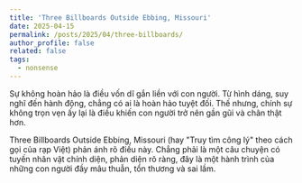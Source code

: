 ```yaml
---
title: 'Three Billboards Outside Ebbing, Missouri'
date: 2025-04-15
permalink: /posts/2025/04/three-billboards/
author_profile: false
related: false
tags:
  - nonsense
---
```

Sự không hoàn hảo là điều vốn dĩ gắn liền với con người. Từ hình dáng, suy nghĩ đến hành động, chẳng có ai là hoàn hảo tuyệt đối. Thế nhưng, chính sự không trọn vẹn ấy lại là điều khiến con người trở nên gần gũi và chân thật hơn.

Three Billboards Outside Ebbing, Missouri (hay "Truy tìm công lý" theo cách gọi của rạp Việt) phản ánh rõ điều này. Chẳng phải là một câu chuyện có tuyến nhân vật chính diện, phản diện rõ ràng, đây là một hành trình của những con người đầy mâu thuẫn, tổn thương và sai lầm.